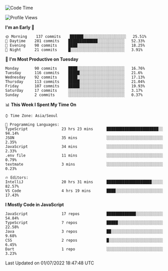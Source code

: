 <!--START_SECTION:waka-->
![Code Time](http://img.shields.io/badge/Code%20Time-0%20secs-blue)

![Profile Views](http://img.shields.io/badge/Profile%20Views-0-blue)

**I'm an Early 🐤** 

```text
🌞 Morning    137 commits    ██████░░░░░░░░░░░░░░░░░░░   25.51% 
🌆 Daytime    281 commits    █████████████░░░░░░░░░░░░   52.33% 
🌃 Evening    98 commits     ████░░░░░░░░░░░░░░░░░░░░░   18.25% 
🌙 Night      21 commits     █░░░░░░░░░░░░░░░░░░░░░░░░   3.91%

```
📅 **I'm Most Productive on Tuesday** 

```text
Monday       90 commits     ████░░░░░░░░░░░░░░░░░░░░░   16.76% 
Tuesday      116 commits    █████░░░░░░░░░░░░░░░░░░░░   21.6% 
Wednesday    92 commits     ████░░░░░░░░░░░░░░░░░░░░░   17.13% 
Thursday     113 commits    █████░░░░░░░░░░░░░░░░░░░░   21.04% 
Friday       107 commits    █████░░░░░░░░░░░░░░░░░░░░   19.93% 
Saturday     17 commits     ░░░░░░░░░░░░░░░░░░░░░░░░░   3.17% 
Sunday       2 commits      ░░░░░░░░░░░░░░░░░░░░░░░░░   0.37%

```


📊 **This Week I Spent My Time On** 

```text
⌚︎ Time Zone: Asia/Seoul

💬 Programming Languages: 
TypeScript               23 hrs 23 mins      ███████████████████████░░   94.14% 
JSON                     35 mins             ░░░░░░░░░░░░░░░░░░░░░░░░░   2.35% 
JavaScript               34 mins             ░░░░░░░░░░░░░░░░░░░░░░░░░   2.33% 
.env file                11 mins             ░░░░░░░░░░░░░░░░░░░░░░░░░   0.79% 
textmate                 3 mins              ░░░░░░░░░░░░░░░░░░░░░░░░░   0.23%

🔥 Editors: 
IntelliJ                 20 hrs 31 mins      ████████████████████░░░░░   82.57% 
VS Code                  4 hrs 19 mins       ████░░░░░░░░░░░░░░░░░░░░░   17.43%

```

**I Mostly Code in JavaScript** 

```text
JavaScript               17 repos            █████████████░░░░░░░░░░░░   54.84% 
TypeScript               7 repos             █████░░░░░░░░░░░░░░░░░░░░   22.58% 
Java                     3 repos             ██░░░░░░░░░░░░░░░░░░░░░░░   9.68% 
CSS                      2 repos             █░░░░░░░░░░░░░░░░░░░░░░░░   6.45% 
Dart                     1 repo              ░░░░░░░░░░░░░░░░░░░░░░░░░   3.23%

```



 Last Updated on 01/07/2022 18:47:48 UTC
<!--END_SECTION:waka-->

